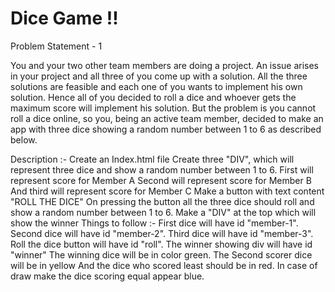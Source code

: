 # Dice Game !!

Problem Statement - 1

You and your two other team members are doing a project. An issue arises in your project and all three of you come up with a solution. 
All the three solutions are feasible and each one of you wants to implement his own solution. Hence all of you decided to roll a dice and whoever gets the maximum score will implement his solution. 
But the problem is you cannot roll a dice online, so you, being an active team member, decided to make an app with three dice showing a random number between 1 to 6 as described below.

Description :-
Create an Index.html file
Create three "DIV", which will represent three dice and show a random number between 1 to 6.
First will represent score for Member A
Second will represent score for Member B
And third will represent score for Member C
Make a button with text content "ROLL THE DICE"
On pressing the button all the three dice should roll and show a random number between 1 to 6.
Make a "DIV" at the top which will show the winner
Things to follow :-
First dice will have id "member-1".
Second dice will have id "member-2".
Third dice will have id "member-3".
Roll the dice button will have id "roll".
The winner showing div will have id "winner"
The winning dice will be in color green.
The Second scorer dice will be in yellow
And the dice who scored least should be in red.
In case of draw make the dice scoring equal appear blue.
